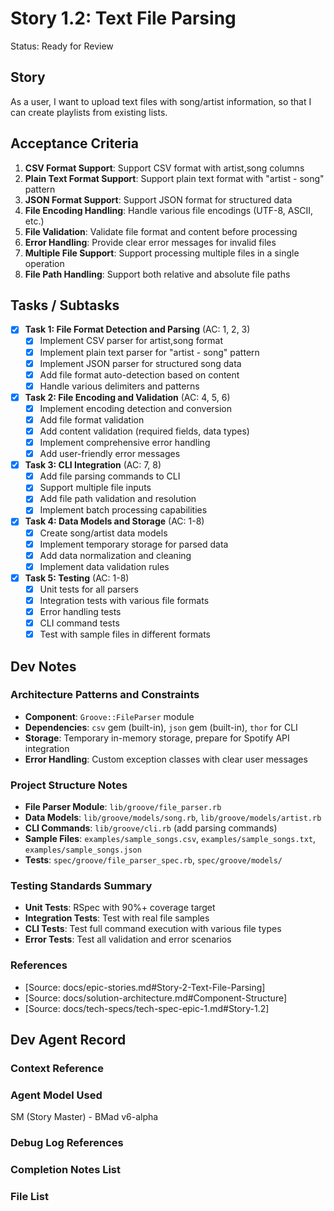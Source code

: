 # Story 1.2: Text File Parsing

Status: Ready for Review

## Story

As a user,
I want to upload text files with song/artist information,
so that I can create playlists from existing lists.

## Acceptance Criteria

1. **CSV Format Support**: Support CSV format with artist,song columns
2. **Plain Text Format Support**: Support plain text format with "artist - song" pattern
3. **JSON Format Support**: Support JSON format for structured data
4. **File Encoding Handling**: Handle various file encodings (UTF-8, ASCII, etc.)
5. **File Validation**: Validate file format and content before processing
6. **Error Handling**: Provide clear error messages for invalid files
7. **Multiple File Support**: Support processing multiple files in a single operation
8. **File Path Handling**: Support both relative and absolute file paths

## Tasks / Subtasks

- [x] **Task 1: File Format Detection and Parsing** (AC: 1, 2, 3)
  - [x] Implement CSV parser for artist,song format
  - [x] Implement plain text parser for "artist - song" pattern
  - [x] Implement JSON parser for structured song data
  - [x] Add file format auto-detection based on content
  - [x] Handle various delimiters and patterns

- [x] **Task 2: File Encoding and Validation** (AC: 4, 5, 6)
  - [x] Implement encoding detection and conversion
  - [x] Add file format validation
  - [x] Add content validation (required fields, data types)
  - [x] Implement comprehensive error handling
  - [x] Add user-friendly error messages

- [x] **Task 3: CLI Integration** (AC: 7, 8)
  - [x] Add file parsing commands to CLI
  - [x] Support multiple file inputs
  - [x] Add file path validation and resolution
  - [x] Implement batch processing capabilities

- [x] **Task 4: Data Models and Storage** (AC: 1-8)
  - [x] Create song/artist data models
  - [x] Implement temporary storage for parsed data
  - [x] Add data normalization and cleaning
  - [x] Implement data validation rules

- [x] **Task 5: Testing** (AC: 1-8)
  - [x] Unit tests for all parsers
  - [x] Integration tests with various file formats
  - [x] Error handling tests
  - [x] CLI command tests
  - [x] Test with sample files in different formats

## Dev Notes

### Architecture Patterns and Constraints
- **Component**: `Groove::FileParser` module
- **Dependencies**: `csv` gem (built-in), `json` gem (built-in), `thor` for CLI
- **Storage**: Temporary in-memory storage, prepare for Spotify API integration
- **Error Handling**: Custom exception classes with clear user messages

### Project Structure Notes
- **File Parser Module**: `lib/groove/file_parser.rb`
- **Data Models**: `lib/groove/models/song.rb`, `lib/groove/models/artist.rb`
- **CLI Commands**: `lib/groove/cli.rb` (add parsing commands)
- **Sample Files**: `examples/sample_songs.csv`, `examples/sample_songs.txt`, `examples/sample_songs.json`
- **Tests**: `spec/groove/file_parser_spec.rb`, `spec/groove/models/`

### Testing Standards Summary
- **Unit Tests**: RSpec with 90%+ coverage target
- **Integration Tests**: Test with real file samples
- **CLI Tests**: Test full command execution with various file types
- **Error Tests**: Test all validation and error scenarios

### References
- [Source: docs/epic-stories.md#Story-2-Text-File-Parsing]
- [Source: docs/solution-architecture.md#Component-Structure]
- [Source: docs/tech-specs/tech-spec-epic-1.md#Story-1.2]

## Dev Agent Record

### Context Reference

<!-- Path(s) to story context XML will be added here by context workflow -->

### Agent Model Used

SM (Story Master) - BMad v6-alpha

### Debug Log References

### Completion Notes List

### File List

